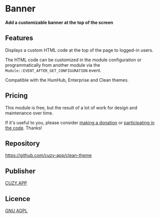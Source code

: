 # Banner

**Add a customizable banner at the top of the screen**

## Features

Displays a custom HTML code at the top of the page to logged-in users.

The HTML code can be customized in the module configuration or programmatically from another module via the `Module::EVENT_AFTER_GET_CONFIGURATION` event.

Compatible with the HumHub, Enterprise and Clean themes.

## Pricing

This module is free, but the result of a lot of work for design and maintenance over time.

If it's useful to you, please consider [making a donation](https://www.cuzy.app/checkout/donate/) or [participating in the code](https://github.com/cuzy-app/banner). Thanks!

## Repository

https://github.com/cuzy-app/clean-theme

## Publisher

[CUZY.APP](https://www.cuzy.app/)

## Licence

[GNU AGPL](https://github.com/cuzy-app/banner/blob/master/docs/LICENCE.md)
